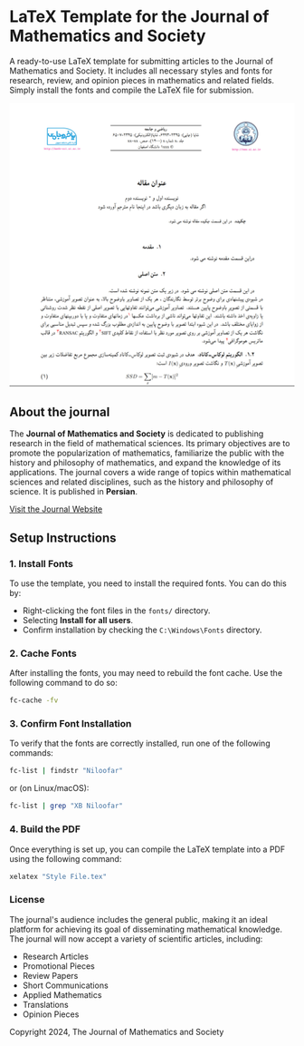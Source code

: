 # LaTeX Template for the Journal of Mathematics and Society

A ready-to-use LaTeX template for submitting articles to the Journal of Mathematics and Society. It includes all necessary styles and fonts for research, review, and opinion pieces in mathematics and related fields. Simply install the fonts and compile the LaTeX file for submission.

![LaTeX Template for the Journal of Mathematics and Society](demo.jpg)

## About the journal

The **Journal of Mathematics and Society** is dedicated to publishing research in the field of mathematical sciences. Its primary objectives are to promote the popularization of mathematics, familiarize the public with the history and philosophy of mathematics, and expand the knowledge of its applications. The journal covers a wide range of topics within mathematical sciences and related disciplines, such as the history and philosophy of science. It is published in **Persian**.

[Visit the Journal Website](https://math-sci.ui.ac.ir/?lang=en)

## Setup Instructions

### 1. **Install Fonts**

To use the template, you need to install the required fonts. You can do this by:

- Right-clicking the font files in the `fonts/` directory.
- Selecting **Install for all users**.
- Confirm installation by checking the `C:\Windows\Fonts` directory.

### 2. **Cache Fonts**

After installing the fonts, you may need to rebuild the font cache. Use the following command to do so:

```bash
fc-cache -fv
```

### 3. **Confirm Font Installation**

To verify that the fonts are correctly installed, run one of the following commands:

```bash
fc-list | findstr "Niloofar"
```

or (on Linux/macOS):

```bash
fc-list | grep "XB Niloofar"
```

### 4. **Build the PDF**

Once everything is set up, you can compile the LaTeX template into a PDF using the following command:

```bash
xelatex "Style File.tex"
```

### License

The journal's audience includes the general public, making it an ideal platform for achieving its goal of disseminating mathematical knowledge. The journal will now accept a variety of scientific articles, including:

- Research Articles
- Promotional Pieces
- Review Papers
- Short Communications
- Applied Mathematics
- Translations
- Opinion Pieces

Copyright 2024, The Journal of Mathematics and Society
